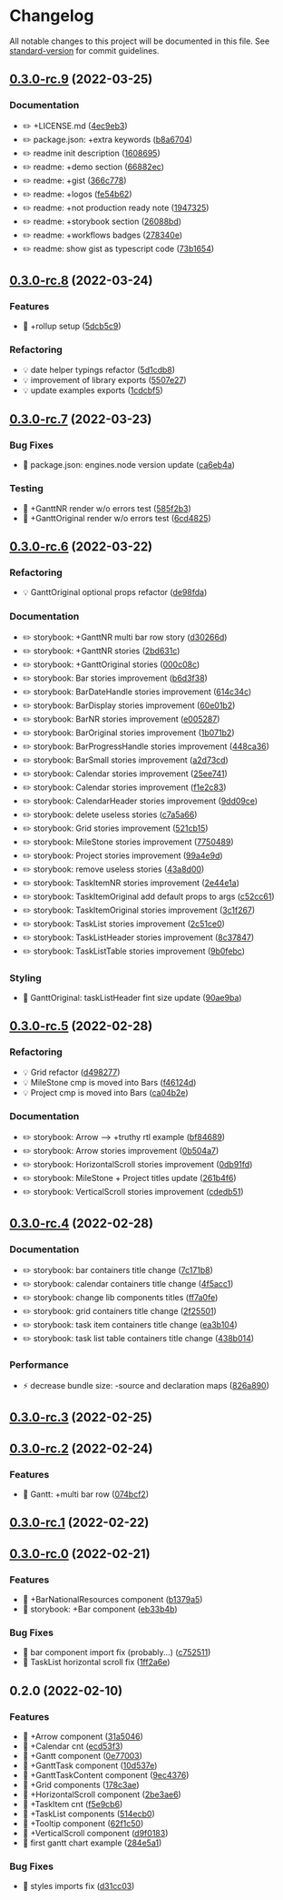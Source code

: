 # Changelog

All notable changes to this project will be documented in this file. See [standard-version](https://github.com/conventional-changelog/standard-version) for commit guidelines.

## [0.3.0-rc.9](https://github.com/NikitaSmithTheOne/react-gantt-chart/compare/v0.3.0-rc.8...v0.3.0-rc.9) (2022-03-25)


### Documentation

* ✏️ +LICENSE.md ([4ec9eb3](https://github.com/NikitaSmithTheOne/react-gantt-chart/commit/4ec9eb32b9171553fa2bf928c71df0660733447c))
* ✏️ package.json: +extra keywords ([b8a6704](https://github.com/NikitaSmithTheOne/react-gantt-chart/commit/b8a67049eb3e4ba9fdea7ea6e7f5588ae019ac81))
* ✏️ readme init description ([1608695](https://github.com/NikitaSmithTheOne/react-gantt-chart/commit/16086959b7df6ce2806b6592dd69457feaa765dc))
* ✏️ readme: +demo section ([66882ec](https://github.com/NikitaSmithTheOne/react-gantt-chart/commit/66882ecf7dbab4b3c61e8da7ac26e6187236abf5))
* ✏️ readme: +gist ([366c778](https://github.com/NikitaSmithTheOne/react-gantt-chart/commit/366c778bdcbc40e62b06a0ba2d45e9edc37b0e03))
* ✏️ readme: +logos ([fe54b62](https://github.com/NikitaSmithTheOne/react-gantt-chart/commit/fe54b62e0ac24f0417cf13af651ab3d981392e6b))
* ✏️ readme: +not production ready note ([1947325](https://github.com/NikitaSmithTheOne/react-gantt-chart/commit/1947325c351512d47f04d3629ce7d574190ef24b))
* ✏️ readme: +storybook section ([26088bd](https://github.com/NikitaSmithTheOne/react-gantt-chart/commit/26088bd1474c4b1ad94d7456cf0e5ce17a08f144))
* ✏️ readme: +workflows badges ([278340e](https://github.com/NikitaSmithTheOne/react-gantt-chart/commit/278340ed39a067c164ad03e47dc72b26f12123f0))
* ✏️ readme: show gist as typescript code ([73b1654](https://github.com/NikitaSmithTheOne/react-gantt-chart/commit/73b16541683a3a6187b70bf6cff3430c5882cfb2))

## [0.3.0-rc.8](https://github.com/NikitaSmithTheOne/react-gantt-chart/compare/v0.3.0-rc.7...v0.3.0-rc.8) (2022-03-24)


### Features

* 🎸 +rollup setup ([5dcb5c9](https://github.com/NikitaSmithTheOne/react-gantt-chart/commit/5dcb5c93e40f20fdfff6818a78f97d4d94db238f))


### Refactoring

* 💡 date helper typings refactor ([5d1cdb8](https://github.com/NikitaSmithTheOne/react-gantt-chart/commit/5d1cdb8a578f5098a37170003c0d47c856df9eec))
* 💡 improvement of library exports ([5507e27](https://github.com/NikitaSmithTheOne/react-gantt-chart/commit/5507e276539655170a03adb11a6385a22b3ab06a))
* 💡 update examples exports ([1cdcbf5](https://github.com/NikitaSmithTheOne/react-gantt-chart/commit/1cdcbf5f4ef870db6ba2a8113f5723c2034aaf5f))

## [0.3.0-rc.7](https://github.com/NikitaSmithTheOne/react-gantt-chart/compare/v0.3.0-rc.6...v0.3.0-rc.7) (2022-03-23)


### Bug Fixes

* 🐛 package.json: engines.node version update ([ca6eb4a](https://github.com/NikitaSmithTheOne/react-gantt-chart/commit/ca6eb4ab0ac0face050a369307bdec87ff593b3d))


### Testing

* 💍 +GanttNR render w/o errors test ([585f2b3](https://github.com/NikitaSmithTheOne/react-gantt-chart/commit/585f2b3ca88b21fd92196b34c7e7c73d89287631))
* 💍 +GanttOriginal render w/o errors test ([6cd4825](https://github.com/NikitaSmithTheOne/react-gantt-chart/commit/6cd482511eedec0805363cb592fba83df8cf73b0))

## [0.3.0-rc.6](https://github.com/NikitaSmithTheOne/react-gantt-chart/compare/v0.3.0-rc.5...v0.3.0-rc.6) (2022-03-22)


### Refactoring

* 💡 GanttOriginal optional props refactor ([de98fda](https://github.com/NikitaSmithTheOne/react-gantt-chart/commit/de98fdabd3b6fefa4067a5defac1943f305f2766))


### Documentation

* ✏️ storybook: +GanttNR multi bar row story ([d30266d](https://github.com/NikitaSmithTheOne/react-gantt-chart/commit/d30266d4ecf60d0c553f7188371ca3e79609a359))
* ✏️ storybook: +GanttNR stories ([2bd631c](https://github.com/NikitaSmithTheOne/react-gantt-chart/commit/2bd631cdd5d3fb3009dd5fd984b6dab22ae256a1))
* ✏️ storybook: +GanttOriginal stories ([000c08c](https://github.com/NikitaSmithTheOne/react-gantt-chart/commit/000c08cb4da137e6b0f151a79ddcc259b903ed37))
* ✏️ storybook: Bar stories improvement ([b6d3f38](https://github.com/NikitaSmithTheOne/react-gantt-chart/commit/b6d3f38ceaf6eb2267a1c553b78cc7dfecc68ebe))
* ✏️ storybook: BarDateHandle stories improvement ([614c34c](https://github.com/NikitaSmithTheOne/react-gantt-chart/commit/614c34ceac170c45bfcaa6e74513d82b3496621a))
* ✏️ storybook: BarDisplay stories improvement ([60e01b2](https://github.com/NikitaSmithTheOne/react-gantt-chart/commit/60e01b2acbd18a200114753ce2ed43d27277410d))
* ✏️ storybook: BarNR stories improvement ([e005287](https://github.com/NikitaSmithTheOne/react-gantt-chart/commit/e0052875b7ce179289cc7fb08039b65c78466d4e))
* ✏️ storybook: BarOriginal stories improvement ([1b071b2](https://github.com/NikitaSmithTheOne/react-gantt-chart/commit/1b071b2395c7826a9d8f20a09fcc34be9128dabd))
* ✏️ storybook: BarProgressHandle stories improvement ([448ca36](https://github.com/NikitaSmithTheOne/react-gantt-chart/commit/448ca36c7139ef59fcdb52fb87b5c4f054c34cfe))
* ✏️ storybook: BarSmall stories improvement ([a2d73cd](https://github.com/NikitaSmithTheOne/react-gantt-chart/commit/a2d73cd3536563d2a6524a8ed28136c183b13f59))
* ✏️ storybook: Calendar stories improvement ([25ee741](https://github.com/NikitaSmithTheOne/react-gantt-chart/commit/25ee741f24b36e790d91a0a43d6093bac2ff96db))
* ✏️ storybook: Calendar stories improvement ([f1e2c83](https://github.com/NikitaSmithTheOne/react-gantt-chart/commit/f1e2c8367ffa6ca509bdfe21111db6bbf5554726))
* ✏️ storybook: CalendarHeader stories improvement ([9dd09ce](https://github.com/NikitaSmithTheOne/react-gantt-chart/commit/9dd09ce0758611102cbacf1cc6ea910711115641))
* ✏️ storybook: delete useless stories ([c7a5a66](https://github.com/NikitaSmithTheOne/react-gantt-chart/commit/c7a5a66f8b91087f7e301d2979d562139c3c75f6))
* ✏️ storybook: Grid stories improvement ([521cb15](https://github.com/NikitaSmithTheOne/react-gantt-chart/commit/521cb15dfdbb3f3b8f7daea9ecd5245d3a9aba97))
* ✏️ storybook: MileStone stories improvement ([7750489](https://github.com/NikitaSmithTheOne/react-gantt-chart/commit/77504895ef159fabda094123ae4dbf4fe49af8c2))
* ✏️ storybook: Project stories improvement ([99a4e9d](https://github.com/NikitaSmithTheOne/react-gantt-chart/commit/99a4e9da4d23d6a7eaa210375b761524598f036e))
* ✏️ storybook: remove useless stories ([43a8d00](https://github.com/NikitaSmithTheOne/react-gantt-chart/commit/43a8d00ec7fe022f71cd5030edba8bb4accbe47c))
* ✏️ storybook: TaskItemNR stories improvement ([2e44e1a](https://github.com/NikitaSmithTheOne/react-gantt-chart/commit/2e44e1a8f23077b799f0273c20d991b60368115f))
* ✏️ storybook: TaskItemOriginal add default props to args ([c52cc61](https://github.com/NikitaSmithTheOne/react-gantt-chart/commit/c52cc61142ee72c5194537bcd53e4fee75823cd1))
* ✏️ storybook: TaskItemOriginal stories improvement ([3c1f267](https://github.com/NikitaSmithTheOne/react-gantt-chart/commit/3c1f267d2456b242808cd825f702be65d4334aba))
* ✏️ storybook: TaskList stories improvement ([2c51ce0](https://github.com/NikitaSmithTheOne/react-gantt-chart/commit/2c51ce05af4b1185af0136805899de20e1255af0))
* ✏️ storybook: TaskListHeader stories improvement ([8c37847](https://github.com/NikitaSmithTheOne/react-gantt-chart/commit/8c378470021138056876a1492da5ffef0d0dd1d9))
* ✏️ storybook: TaskListTable stories improvement ([9b0febc](https://github.com/NikitaSmithTheOne/react-gantt-chart/commit/9b0febccc98dce1ea7dcae1f0e1db7837b93c028))


### Styling

* 💄 GanttOriginal: taskListHeader fint size update ([90ae9ba](https://github.com/NikitaSmithTheOne/react-gantt-chart/commit/90ae9ba1f46d0fd62494458d4c08b9b2262c50b5))

## [0.3.0-rc.5](https://github.com/NikitaSmithTheOne/react-gantt-chart/compare/v0.3.0-rc.4...v0.3.0-rc.5) (2022-02-28)


### Refactoring

* 💡 Grid refactor ([d498277](https://github.com/NikitaSmithTheOne/react-gantt-chart/commit/d498277e23eaf20109c09bc50314d5c06eafee96))
* 💡 MileStone cmp is moved into Bars ([f46124d](https://github.com/NikitaSmithTheOne/react-gantt-chart/commit/f46124d86a3a73c81e0da3462500d4727238d59f))
* 💡 Project cmp is moved into Bars ([ca04b2e](https://github.com/NikitaSmithTheOne/react-gantt-chart/commit/ca04b2ee9fd986ae05138ea10e1985244eb9d900))


### Documentation

* ✏️ storybook: Arrow --> +truthy rtl example ([bf84689](https://github.com/NikitaSmithTheOne/react-gantt-chart/commit/bf84689e1cdcd9c77b55681646c9930e688b549f))
* ✏️ storybook: Arrow stories improvement ([0b504a7](https://github.com/NikitaSmithTheOne/react-gantt-chart/commit/0b504a7cc07b6714e2fe8e5fbd57ea3e4e8b2343))
* ✏️ storybook: HorizontalScroll stories improvement ([0db91fd](https://github.com/NikitaSmithTheOne/react-gantt-chart/commit/0db91fd068e27398581f36ad7e822697476b974e))
* ✏️ storybook: MileStone + Project titles update ([261b4f6](https://github.com/NikitaSmithTheOne/react-gantt-chart/commit/261b4f6d32a1b8b6a1134dfe20f4b3758463648f))
* ✏️ storybook: VerticalScroll stories improvement ([cdedb51](https://github.com/NikitaSmithTheOne/react-gantt-chart/commit/cdedb51d7334806b60bfb314b7854601fa969726))

## [0.3.0-rc.4](https://github.com/NikitaSmithTheOne/react-gantt-chart/compare/v0.3.0-rc.3...v0.3.0-rc.4) (2022-02-28)


### Documentation

* ✏️ storybook: bar containers title change ([7c171b8](https://github.com/NikitaSmithTheOne/react-gantt-chart/commit/7c171b8fa4a1b2c97bd6504c9bbd5118d1c69c26))
* ✏️ storybook: calendar containers title change ([4f5acc1](https://github.com/NikitaSmithTheOne/react-gantt-chart/commit/4f5acc14805082daf1c7b0320746dd2f114209c7))
* ✏️ storybook: change lib components titles ([ff7a0fe](https://github.com/NikitaSmithTheOne/react-gantt-chart/commit/ff7a0feac270f75ad6797e88888bdc28addb13ba))
* ✏️ storybook: grid containers title change ([2f25501](https://github.com/NikitaSmithTheOne/react-gantt-chart/commit/2f255015b607f1b4f83d3db51934e3c694375072))
* ✏️ storybook: task item containers title change ([ea3b104](https://github.com/NikitaSmithTheOne/react-gantt-chart/commit/ea3b1044e3fba4ef7d9fbfb1f23d0b1a5c6cddd8))
* ✏️ storybook: task list table containers title change ([438b014](https://github.com/NikitaSmithTheOne/react-gantt-chart/commit/438b01496e4aab3edefff9989df4189793ea3f58))


### Performance

* ⚡️ decrease bundle size: -source and declaration maps ([826a890](https://github.com/NikitaSmithTheOne/react-gantt-chart/commit/826a89059ba87751320edff9dca0755d4ffd72df))

## [0.3.0-rc.3](https://github.com/NikitaSmithTheOne/react-gantt-chart/compare/v0.3.0-rc.2...v0.3.0-rc.3) (2022-02-25)

## [0.3.0-rc.2](https://github.com/NikitaSmithTheOne/react-gantt-chart/compare/v0.3.0-rc.1...v0.3.0-rc.2) (2022-02-24)


### Features

* 🎸 Gantt: +multi bar row ([074bcf2](https://github.com/NikitaSmithTheOne/react-gantt-chart/commit/074bcf20baba6cd7ac65f650a758902d901193ff))

## [0.3.0-rc.1](https://github.com/NikitaSmithTheOne/react-gantt-chart/compare/v0.3.0-rc.0...v0.3.0-rc.1) (2022-02-22)

## [0.3.0-rc.0](https://github.com/NikitaSmithTheOne/react-gantt-chart/compare/v0.2.0...v0.3.0-rc.0) (2022-02-21)


### Features

* 🎸 +BarNationalResources component ([b1379a5](https://github.com/NikitaSmithTheOne/react-gantt-chart/commit/b1379a5a8f321d1ffd7d19b66c79bd2ebe65bcdf))
* 🎸 storybook: +Bar component ([eb33b4b](https://github.com/NikitaSmithTheOne/react-gantt-chart/commit/eb33b4bec7c008b1ca4cc6996acf59cdcc05fcdc))


### Bug Fixes

* 🐛 bar component import fix (probably...) ([c752511](https://github.com/NikitaSmithTheOne/react-gantt-chart/commit/c752511f7bfb54419225a6115b93dc705fe40e94))
* 🐛 TaskList horizontal scroll fix ([1ff2a6e](https://github.com/NikitaSmithTheOne/react-gantt-chart/commit/1ff2a6eb600687f77b724217a7710cd67026827c))

## 0.2.0 (2022-02-10)


### Features

* 🎸 +Arrow component ([31a5046](https://github.com/NikitaSmithTheOne/react-gantt-chart/commit/31a50467176c2778d46ec0199cb2cce3be3cce05))
* 🎸 +Calendar cnt ([ecd53f3](https://github.com/NikitaSmithTheOne/react-gantt-chart/commit/ecd53f30d3def8a8616c0462f44224d7a3288a87))
* 🎸 +Gantt component ([0e77003](https://github.com/NikitaSmithTheOne/react-gantt-chart/commit/0e77003600d85c43a3f7111c930694b4b7f6fced))
* 🎸 +GanttTask component ([10d537e](https://github.com/NikitaSmithTheOne/react-gantt-chart/commit/10d537ef3cbfb4c247e60c9e617ee706bc3f527f))
* 🎸 +GanttTaskContent component ([9ec4376](https://github.com/NikitaSmithTheOne/react-gantt-chart/commit/9ec4376c0d286b7363badc1bd224e9b6bd92decd))
* 🎸 +Grid components ([178c3ae](https://github.com/NikitaSmithTheOne/react-gantt-chart/commit/178c3ae1f3818a3d250ca5fb031439888faf9794))
* 🎸 +HorizontalScroll component ([2be3ae6](https://github.com/NikitaSmithTheOne/react-gantt-chart/commit/2be3ae6f31a68ba247625dae867f53fe0535301f))
* 🎸 +TaskItem cnt ([f5e9cb6](https://github.com/NikitaSmithTheOne/react-gantt-chart/commit/f5e9cb688dad1958855c1017ae881cd54c878fb8))
* 🎸 +TaskList components ([514ecb0](https://github.com/NikitaSmithTheOne/react-gantt-chart/commit/514ecb0ffdef89b44f2c342cda1aa248f390abfe))
* 🎸 +Tooltip component ([62f1c50](https://github.com/NikitaSmithTheOne/react-gantt-chart/commit/62f1c50413e636747dec7a3b1f4e06784efc5fb1))
* 🎸 +VerticalScroll component ([d9f0183](https://github.com/NikitaSmithTheOne/react-gantt-chart/commit/d9f01830dba5a9837116a8181594e9dca062055e))
* 🎸 first gantt chart example ([284e5a1](https://github.com/NikitaSmithTheOne/react-gantt-chart/commit/284e5a1ff47abd75a93aace82d3f7f7611208cb5))


### Bug Fixes

* 🐛 styles imports fix ([d31cc03](https://github.com/NikitaSmithTheOne/react-gantt-chart/commit/d31cc03c9aea4d8c6e8abbd3a63722dcccb1a56a))
